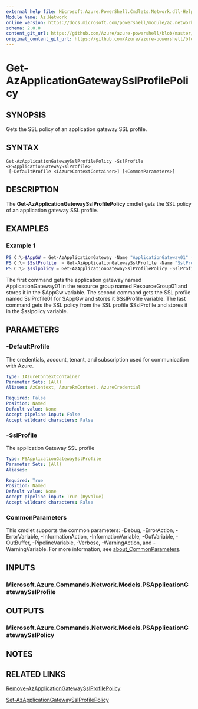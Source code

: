 ```yaml
---
external help file: Microsoft.Azure.PowerShell.Cmdlets.Network.dll-Help.xml
Module Name: Az.Network
online version: https://docs.microsoft.com/powershell/module/az.network/get-azapplicationgatewaysslprofilepolicy
schema: 2.0.0
content_git_url: https://github.com/Azure/azure-powershell/blob/master/src/Network/Network/help/Get-AzApplicationGatewaySslProfilePolicy.md
original_content_git_url: https://github.com/Azure/azure-powershell/blob/master/src/Network/Network/help/Get-AzApplicationGatewaySslProfilePolicy.md
---
```


# Get-AzApplicationGatewaySslProfilePolicy

## SYNOPSIS
Gets the SSL policy of an application gateway SSL profile.

## SYNTAX

```
Get-AzApplicationGatewaySslProfilePolicy -SslProfile <PSApplicationGatewaySslProfile>
 [-DefaultProfile <IAzureContextContainer>] [<CommonParameters>]
```

## DESCRIPTION
The **Get-AzApplicationGatewaySslProfilePolicy** cmdlet gets the SSL policy of an application gateway SSL profile.

## EXAMPLES

### Example 1
```powershell
PS C:\>$AppGW = Get-AzApplicationGateway -Name "ApplicationGateway01" -ResourceGroupName "ResourceGroup01"
PS C:\> $SslProfile  = Get-AzApplicationGatewaySslProfile -Name "SslProfile01" -ApplicationGateway $AppGw
PS C:\> $sslpolicy = Get-AzApplicationGatewaySslProfilePolicy -SslProfile $SslProfile
```

The first command gets the application gateway named ApplicationGateway01 in the resource group named ResourceGroup01 and stores it in the $AppGw variable. The second command gets the SSL profile named SslProfile01 for $AppGw and stores it $SslProfile variable. The last command gets the SSL policy from the SSL profile $SslProfile and stores it in the $sslpolicy variable.

## PARAMETERS

### -DefaultProfile
The credentials, account, tenant, and subscription used for communication with Azure.

```yaml
Type: IAzureContextContainer
Parameter Sets: (All)
Aliases: AzContext, AzureRmContext, AzureCredential

Required: False
Position: Named
Default value: None
Accept pipeline input: False
Accept wildcard characters: False
```

### -SslProfile
The application Gateway SSL profile

```yaml
Type: PSApplicationGatewaySslProfile
Parameter Sets: (All)
Aliases:

Required: True
Position: Named
Default value: None
Accept pipeline input: True (ByValue)
Accept wildcard characters: False
```

### CommonParameters
This cmdlet supports the common parameters: -Debug, -ErrorAction, -ErrorVariable, -InformationAction, -InformationVariable, -OutVariable, -OutBuffer, -PipelineVariable, -Verbose, -WarningAction, and -WarningVariable. For more information, see [about_CommonParameters](http://go.microsoft.com/fwlink/?LinkID=113216).

## INPUTS

### Microsoft.Azure.Commands.Network.Models.PSApplicationGatewaySslProfile

## OUTPUTS

### Microsoft.Azure.Commands.Network.Models.PSApplicationGatewaySslPolicy

## NOTES

## RELATED LINKS

[Remove-AzApplicationGatewaySslProfilePolicy](./Remove-AzApplicationGatewaySslProfilePolicy.md)

[Set-AzApplicationGatewaySslProfilePolicy](./Set-AzApplicationGatewaySslProfilePolicy.md)